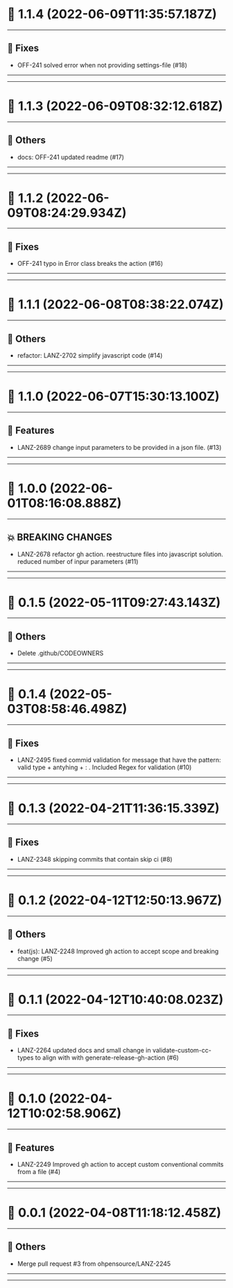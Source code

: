 # :confetti_ball: 1.1.4 (2022-06-09T11:35:57.187Z)
- - -
## :bug: Fixes
* OFF-241 solved error when not providing settings-file (#18)
- - -
- - -
# :confetti_ball: 1.1.3 (2022-06-09T08:32:12.618Z)
- - -
## :newspaper: Others
* docs: OFF-241 updated readme (#17)
- - -
- - -
# :confetti_ball: 1.1.2 (2022-06-09T08:24:29.934Z)
- - -
## :bug: Fixes
* OFF-241 typo in Error class breaks the action (#16)
- - -
- - -
# :confetti_ball: 1.1.1 (2022-06-08T08:38:22.074Z)
- - -
## :newspaper: Others
* refactor: LANZ-2702 simplify javascript code (#14)
- - -
- - -
# :confetti_ball: 1.1.0 (2022-06-07T15:30:13.100Z)
- - -
## :hammer: Features
* LANZ-2689 change input parameters to be provided in a json file. (#13)
- - -
- - -
# :confetti_ball: 1.0.0 (2022-06-01T08:16:08.888Z)
- - -
## :boom: BREAKING CHANGES
* LANZ-2678 refactor gh action. reestructure files into javascript solution. reduced number of inpur parameters (#11)
- - -
- - -
# :confetti_ball: 0.1.5 (2022-05-11T09:27:43.143Z)
- - -
## :newspaper: Others
* Delete .github/CODEOWNERS
- - -
- - -
# :confetti_ball: 0.1.4 (2022-05-03T08:58:46.498Z)
- - -
## :bug: Fixes
* LANZ-2495 fixed commid validation for message that have the pattern: valid type + antyhing + :  . Included Regex for validation (#10)
- - -
- - -
# :confetti_ball: 0.1.3 (2022-04-21T11:36:15.339Z)
- - -
## :bug: Fixes
* LANZ-2348 skipping commits that contain skip ci (#8)
- - -
- - -
# :confetti_ball: 0.1.2 (2022-04-12T12:50:13.967Z)
- - -
## :newspaper: Others
* feat(js):  LANZ-2248 Improved gh action to accept scope and breaking change (#5)
- - -
- - -
# :confetti_ball: 0.1.1 (2022-04-12T10:40:08.023Z)
- - -
## :bug: Fixes
* LANZ-2264 updated docs and small change in validate-custom-cc-types to align with with generate-release-gh-action (#6)
- - -
- - -
# :confetti_ball: 0.1.0 (2022-04-12T10:02:58.906Z)
- - -
## :hammer: Features
* LANZ-2249 Improved gh action to accept custom conventional commits from a file (#4)
- - -
- - -
# :confetti_ball: 0.0.1 (2022-04-08T11:18:12.458Z)
- - -
## :newspaper: Others
* Merge pull request #3 from ohpensource/LANZ-2245
- - -
- - -
